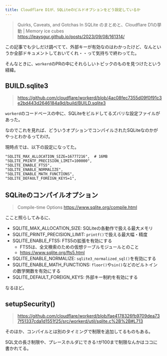 ```yaml
---
title: Cloudflare D1が、SQLiteのビルドオプションをどう設定しているか
---
```


> Quirks, Caveats, and Gotchas In SQLite のまとめと、Cloudflare D1の挙動 | Memory ice cubes
> https://leaysgur.github.io/posts/2023/09/08/161314/

この記事でも少しだけ調べてて、外部キーが有効なのはわかったけど、なんというか全部ドキュメントしておいてくれ・・って気持ちで終わってた。

そんなときに、`workerd`のPRの中にそれらしいトピックのものを見つけたという経緯。

## BUILD.sqlite3

> https://github.com/cloudflare/workerd/blob/4ac08fec7355d09f0f91c3e2bd443d2646184a9d/build/BUILD.sqlite3

`workerd`のコードベースの中に、SQLiteをビルドしてるズバリな設定ファイルがあった。

なのでこれを見れば、どういうオプションでコンパイルされたSQLiteなのかがやっとわかるってわけ。

現時点では、以下の設定になってた。

```
"SQLITE_MAX_ALLOCATION_SIZE=16777216",  # 16MB
"SQLITE_PRINTF_PRECISION_LIMIT=100000",
"SQLITE_ENABLE_FTS5",
"SQLITE_ENABLE_NORMALIZE",
"SQLITE_ENABLE_MATH_FUNCTIONS",
"SQLITE_DEFAULT_FOREIGN_KEYS=1",
```

## SQLiteのコンパイルオプション

> Compile-time Options
> https://www.sqlite.org/compile.html

ここと照らしてみるに、

- SQLITE_MAX_ALLOCATION_SIZE: SQLiteの各動作で扱える最大メモリ
- SQLITE_PRINTF_PRECISION_LIMIT: `printf()`で扱える最大幅・精度
- SQLITE_ENABLE_FTS5: FTS5の拡張を有効にする
  - FTS5は、全文検索のための仮想テーブルモジュールとのこと
  - https://www.sqlite.org/fts5.html
- SQLITE_ENABLE_NORMALIZE: `sqlite3_normalized_sql()`を有効にする
- SQLITE_ENABLE_MATH_FUNCTIONS: `floor()`や`sin()`などのビルトインの数学関数を有効にする
- SQLITE_DEFAULT_FOREIGN_KEYS: 外部キー制約を有効にする

なるほど。

## setupSecurity()

> https://github.com/cloudflare/workerd/blob/fae4178326fb9709dea737f51337cda1d1551f25/src/workerd/util/sqlite.c%2B%2B#L713

そのほか、コンパイルとは別のタイミングで制限を追加してるものもある。

SQL文の長さ制限や、プレースホルダにできる`?`が100まで制限なんかはココに書かれてる。
